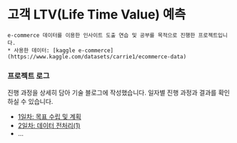 # 고객 LTV(Life Time Value) 예측 
<pre><code>e-commerce 데이터를 이용한 인사이트 도출 연습 및 공부를 목적으로 진행한 프로젝트입니다. 
* 사용한 데이터: [kaggle e-commerce](https://www.kaggle.com/datasets/carrie1/ecommerce-data)</code></pre>

### 프로젝트 로그 
진행 과정을 상세히 담아 기술 블로그에 작성했습니다. 
일자별 진행 과정과 결과를 확인하실 수 있습니다. 

* [1일차: 목표 수립 및 계획](https://url.kr/cxpq2g)
* [2일차: 데이터 전처리(1)](https://url.kr/gcf4la)
* ... 
